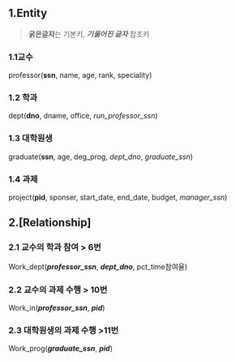 ## 1.Entity

> **굵은글자**는 기본키, ***기울어진 글자*** 참조키

### 1.1교수 
professor(**ssn**, name, age, rank, speciality)

### 1.2 학과
dept(**dno**, dname, office, *run_professor_ssn*)

### 1.3 대학원생
graduate(**ssn**, age, deg_prog, *dept_dno*, *graduate_ssn*)

### 1.4 과제
project(**pid**, sponser, start_date, end_date, budget, *manager_ssn*)


## 2.[Relationship]

### 2.1 교수의 학과 참여 > 6번
Work_dept(***professor_ssn***, ***dept_dno***, pct_time참여율)

### 2.2 교수의 과제 수행 > 10번
Work_in(***professor_ssn***, ***pid***)

### 2.3 대학원생의 과제 수행 >11번
Work_prog(***graduate_ssn***, ***pid***)
